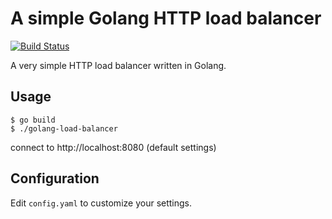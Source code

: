 # A simple Golang HTTP load balancer

[![Build Status](https://travis-ci.org/intrip/golang-load-balancer.svg?branch=http)](https://travis-ci.org/intrip/golang-load-balancer)

A very simple HTTP load balancer written in Golang.

## Usage

```
$ go build
$ ./golang-load-balancer
```

connect to http://localhost:8080 (default settings)

## Configuration

Edit `config.yaml` to customize your settings.
